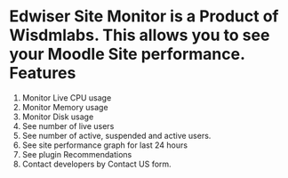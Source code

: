 Edwiser Site Monitor is a Product of Wisdmlabs.
This allows you to see your Moodle Site performance.
Features
========
1. Monitor Live CPU usage
2. Monitor Memory usage
3. Monitor Disk usage
4. See number of live users
5. See number of active, suspended and active users.
6. See site performance graph for last 24 hours
7. See plugin Recommendations
8. Contact developers by Contact US form.
